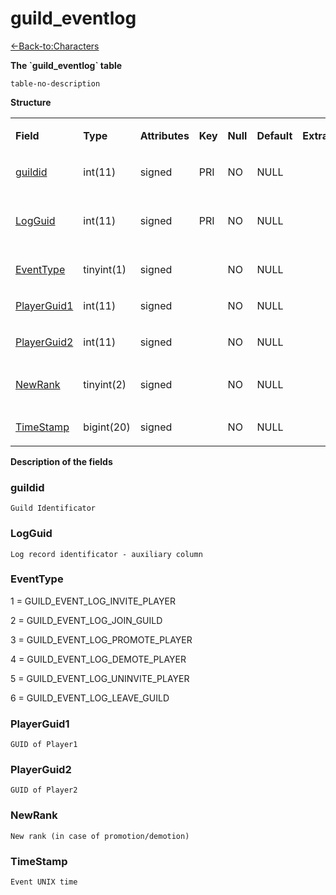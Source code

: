 # guild\_eventlog

[<-Back-to:Characters](database-characters.md)

**The \`guild\_eventlog\` table**

`table-no-description`

**Structure**

<table>
<colgroup>
<col width="12%" />
<col width="12%" />
<col width="12%" />
<col width="12%" />
<col width="12%" />
<col width="12%" />
<col width="12%" />
<col width="12%" />
</colgroup>
<tbody>
<tr class="odd">
<td><p><strong>Field</strong></p></td>
<td><p><strong>Type</strong></p></td>
<td><p><strong>Attributes</strong></p></td>
<td><p><strong>Key</strong></p></td>
<td><p><strong>Null</strong></p></td>
<td><p><strong>Default</strong></p></td>
<td><p><strong>Extra</strong></p></td>
<td><p><strong>Comment</strong></p></td>
</tr>
<tr class="even">
<td><p><a href="#guildid">guildid</a></p></td>
<td><p>int(11)</p></td>
<td><p>signed</p></td>
<td><p>PRI</p></td>
<td><p>NO</p></td>
<td><p>NULL</p></td>
<td><p> </p></td>
<td><p>Guild Identificator</p></td>
</tr>
<tr class="odd">
<td><p><a href="#LogGuid">LogGuid</a></p></td>
<td><p>int(11)</p></td>
<td><p>signed</p></td>
<td><p>PRI</p></td>
<td><p>NO</p></td>
<td><p>NULL</p></td>
<td><p> </p></td>
<td><p>Log record identificator - auxiliary column</p></td>
</tr>
<tr class="even">
<td><p><a href="#EventType">EventType</a></p></td>
<td><p>tinyint(1)</p></td>
<td><p>signed</p></td>
<td><p> </p></td>
<td><p>NO</p></td>
<td><p>NULL</p></td>
<td><p> </p></td>
<td><p>Event type</p></td>
</tr>
<tr class="odd">
<td><p><a href="#PlayerGuid1">PlayerGuid1</a></p></td>
<td><p>int(11)</p></td>
<td><p>signed</p></td>
<td><p> </p></td>
<td><p>NO</p></td>
<td><p>NULL</p></td>
<td><p> </p></td>
<td><p>Player 1</p></td>
</tr>
<tr class="even">
<td><p><a href="#PlayerGuid2">PlayerGuid2</a></p></td>
<td><p>int(11)</p></td>
<td><p>signed</p></td>
<td><p> </p></td>
<td><p>NO</p></td>
<td><p>NULL</p></td>
<td><p> </p></td>
<td><p>Player 2</p></td>
</tr>
<tr class="odd">
<td><p><a href="#NewRank">NewRank</a></p></td>
<td><p>tinyint(2)</p></td>
<td><p>signed</p></td>
<td><p> </p></td>
<td><p>NO</p></td>
<td><p>NULL</p></td>
<td><p> </p></td>
<td><p>New rank(in case promotion/demotion)</p></td>
</tr>
<tr class="even">
<td><p><a href="#TimeStamp">TimeStamp</a></p></td>
<td><p>bigint(20)</p></td>
<td><p>signed</p></td>
<td><p> </p></td>
<td><p>NO</p></td>
<td><p>NULL</p></td>
<td><p> </p></td>
<td><p>Event UNIX time</p></td>
</tr>
</tbody>
</table>

**Description of the fields**

### guildid

`Guild Identificator`

### LogGuid

`Log record identificator - auxiliary column`

### EventType

1 = GUILD\_EVENT\_LOG\_INVITE\_PLAYER

2 = GUILD\_EVENT\_LOG\_JOIN\_GUILD

3 = GUILD\_EVENT\_LOG\_PROMOTE\_PLAYER

4 = GUILD\_EVENT\_LOG\_DEMOTE\_PLAYER

5 = GUILD\_EVENT\_LOG\_UNINVITE\_PLAYER

6 = GUILD\_EVENT\_LOG\_LEAVE\_GUILD

### PlayerGuid1

`GUID of Player1`

### PlayerGuid2

`GUID of Player2`

### NewRank

`New rank (in case of promotion/demotion)`

### TimeStamp

`Event UNIX time`
